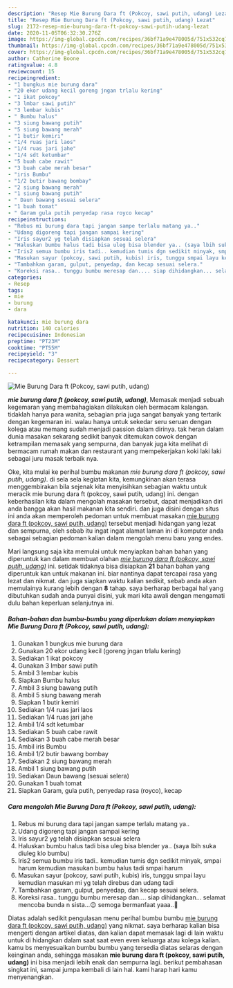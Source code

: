 ```yaml
---
description: "Resep Mie Burung Dara ft (Pokcoy, sawi putih, udang) Lezat"
title: "Resep Mie Burung Dara ft (Pokcoy, sawi putih, udang) Lezat"
slug: 2172-resep-mie-burung-dara-ft-pokcoy-sawi-putih-udang-lezat
date: 2020-11-05T06:32:30.276Z
image: https://img-global.cpcdn.com/recipes/36bf71a9e478005d/751x532cq70/mie-burung-dara-ft-pokcoy-sawi-putih-udang-foto-resep-utama.jpg
thumbnail: https://img-global.cpcdn.com/recipes/36bf71a9e478005d/751x532cq70/mie-burung-dara-ft-pokcoy-sawi-putih-udang-foto-resep-utama.jpg
cover: https://img-global.cpcdn.com/recipes/36bf71a9e478005d/751x532cq70/mie-burung-dara-ft-pokcoy-sawi-putih-udang-foto-resep-utama.jpg
author: Catherine Boone
ratingvalue: 4.8
reviewcount: 15
recipeingredient:
- "1 bungkus mie burung dara"
- "20 ekor udang kecil goreng jngan trlalu kering"
- "1 ikat pokcoy"
- "3 lmbar sawi putih"
- "3 lembar kubis"
- " Bumbu halus"
- "3 siung bawang putih"
- "5 siung bawang merah"
- "1 butir kemiri"
- "1/4 ruas jari laos"
- "1/4 ruas jari jahe"
- "1/4 sdt ketumbar"
- "5 buah cabe rawit"
- "3 buah cabe merah besar"
- "iris Bumbu"
- "1/2 butir bawang bombay"
- "2 siung bawang merah"
- "1 siung bawang putih"
- " Daun bawang sesuai selera"
- "1 buah tomat"
- " Garam gula putih penyedap rasa royco kecap"
recipeinstructions:
- "Rebus mi burung dara tapi jangan sampe terlalu matang ya.."
- "Udang digoreng tapi jangan sampai kering"
- "Iris sayur2 yg telah disiapkan sesuai selera"
- "Haluskan bumbu halus tadi bisa uleg bisa blender ya.. (saya lbih suka diuleg klo bumbu)"
- "Iris2 semua bumbu iris tadi.. kemudian tumis dgn sedikit minyak, smpai harum kemudian masukan bumbu halus tadi smpai harum"
- "Masukan sayur (pokcoy, sawi putih, kubis) iris, tunggu smpai layu kemudian masukan mi yg telah direbus dan udang tadi"
- "Tambahkan garam, gulput, penyedap, dan kecap sesuai selera."
- "Koreksi rasa.. tunggu bumbu meresap dan.... siap dihidangkan... selamat mencoba bunda n sista...😉 semoga bermanfaat yaaa..🤗"
categories:
- Resep
tags:
- mie
- burung
- dara

katakunci: mie burung dara 
nutrition: 140 calories
recipecuisine: Indonesian
preptime: "PT23M"
cooktime: "PT55M"
recipeyield: "3"
recipecategory: Dessert

---
```



![Mie Burung Dara ft (Pokcoy, sawi putih, udang)](https://img-global.cpcdn.com/recipes/36bf71a9e478005d/751x532cq70/mie-burung-dara-ft-pokcoy-sawi-putih-udang-foto-resep-utama.jpg)

<b><i>mie burung dara ft (pokcoy, sawi putih, udang)</i></b>, Memasak menjadi sebuah kegemaran yang membahagiakan dilakukan oleh bermacam kalangan. tidaklah hanya para wanita, sebagian pria juga sangat banyak yang tertarik dengan kegemaran ini. walau hanya untuk sekedar seru seruan dengan kolega atau memang sudah menjadi passion dalam dirinya. tak heran dalam dunia masakan sekarang sedikit banyak ditemukan cowok dengan ketrampilan memasak yang sempurna, dan banyak juga kita melihat di bermacam rumah makan dan restaurant yang mempekerjakan koki laki laki sebagai juru masak terbaik nya.



Oke, kita mulai ke perihal bumbu makanan <i>mie burung dara ft (pokcoy, sawi putih, udang)</i>. di sela sela kegiatan kita, kemungkinan akan terasa menggembirakan bila sejenak kita menyisihkan sebagian waktu untuk meracik mie burung dara ft (pokcoy, sawi putih, udang) ini. dengan keberhasilan kita dalam mengolah masakan tersebut, dapat menjadikan diri anda bangga akan hasil makanan kita sendiri. dan juga disini dengan situs ini anda akan memperoleh pedoman untuk membuat masakan <u>mie burung dara ft (pokcoy, sawi putih, udang)</u> tersebut menjadi hidangan yang lezat dan sempurna, oleh sebab itu ingat ingat alamat laman ini di komputer anda sebagai sebagian pedoman kalian dalam mengolah menu baru yang endes.


Mari langsung saja kita memulai untuk menyiapkan bahan bahan yang diperuntuk kan dalam membuat olahan <u><i>mie burung dara ft (pokcoy, sawi putih, udang)</i></u> ini. setidak tidaknya bisa disiapkan <b>21</b> bahan bahan yang diperuntuk kan untuk makanan ini. biar nantinya dapat tercapai rasa yang lezat dan nikmat. dan juga siapkan waktu kalian sedikit, sebab anda akan memulainya kurang lebih dengan <b>8</b> tahap. saya berharap berbagai hal yang dibutuhkan sudah anda punyai disini, yuk mari kita awali dengan mengamati dulu bahan keperluan selanjutnya ini.

<!--inarticleads1-->

##### Bahan-bahan dan bumbu-bumbu yang diperlukan dalam menyiapkan Mie Burung Dara ft (Pokcoy, sawi putih, udang):

1. Gunakan 1 bungkus mie burung dara
1. Gunakan 20 ekor udang kecil (goreng jngan trlalu kering)
1. Sediakan 1 ikat pokcoy
1. Gunakan 3 lmbar sawi putih
1. Ambil 3 lembar kubis
1. Siapkan  Bumbu halus
1. Ambil 3 siung bawang putih
1. Ambil 5 siung bawang merah
1. Siapkan 1 butir kemiri
1. Sediakan 1/4 ruas jari laos
1. Sediakan 1/4 ruas jari jahe
1. Ambil 1/4 sdt ketumbar
1. Sediakan 5 buah cabe rawit
1. Sediakan 3 buah cabe merah besar
1. Ambil iris Bumbu
1. Ambil 1/2 butir bawang bombay
1. Sediakan 2 siung bawang merah
1. Ambil 1 siung bawang putih
1. Sediakan  Daun bawang (sesuai selera)
1. Gunakan 1 buah tomat
1. Siapkan  Garam, gula putih, penyedap rasa (royco), kecap




<!--inarticleads2-->

##### Cara mengolah Mie Burung Dara ft (Pokcoy, sawi putih, udang):

1. Rebus mi burung dara tapi jangan sampe terlalu matang ya..
1. Udang digoreng tapi jangan sampai kering
1. Iris sayur2 yg telah disiapkan sesuai selera
1. Haluskan bumbu halus tadi bisa uleg bisa blender ya.. (saya lbih suka diuleg klo bumbu)
1. Iris2 semua bumbu iris tadi.. kemudian tumis dgn sedikit minyak, smpai harum kemudian masukan bumbu halus tadi smpai harum
1. Masukan sayur (pokcoy, sawi putih, kubis) iris, tunggu smpai layu kemudian masukan mi yg telah direbus dan udang tadi
1. Tambahkan garam, gulput, penyedap, dan kecap sesuai selera.
1. Koreksi rasa.. tunggu bumbu meresap dan.... siap dihidangkan... selamat mencoba bunda n sista...😉 semoga bermanfaat yaaa..🤗




Diatas adalah sedikit pengulasan menu perihal bumbu bumbu <u>mie burung dara ft (pokcoy, sawi putih, udang)</u> yang nikmat. saya berharap kalian bisa mengerti dengan artikel diatas, dan kalian dapat memasak lagi di lain waktu untuk di hidangkan dalam saat saat even even keluarga atau kolega kalian. kamu bs menyesuaikan bumbu bumbu yang tersedia diatas selaras dengan keinginan anda, sehingga masakan <b>mie burung dara ft (pokcoy, sawi putih, udang)</b> ini bisa menjadi lebih enak dan sempurna lagi. berikut pembahasan singkat ini, sampai jumpa kembali di lain hal. kami harap hari kamu menyenangkan.

